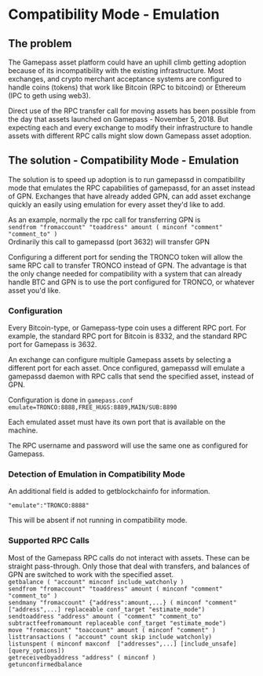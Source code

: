 # Compatibility Mode - Emulation

## The problem
The Gamepass asset platform could have an uphill climb getting adoption because of its incompatibility with the existing infrastructure.  Most exchanges, and crypto merchant acceptance systems are configured to handle coins (tokens) that work like Bitcoin (RPC to bitcoind) or Ethereum (IPC to geth using web3).

Direct use of the RPC transfer call for moving assets has been possible from the day that assets launched on Gamepass - November 5, 2018.  But expecting each and every exchange to modify their infrastructure to handle assets with different RPC calls might slow down Gamepass asset adoption.

## The solution - Compatibility Mode - Emulation
The solution is to speed up adoption is to run gamepassd in compatibility mode that emulates the RPC capabilities of gamepassd, for an asset instead of GPN.  Exchanges that have already added GPN, can add asset exchange quickly an easily using emulation for every asset they'd like to add.

As an example, normally the rpc call for transferring GPN is   
```sendfrom "fromaccount" "toaddress" amount ( minconf "comment" "comment_to" )```   
Ordinarily this call to gamepassd (port 3632) will transfer GPN

Configuring a different port for sending the TRONCO token will allow the same RPC call to transfer TRONCO instead of GPN.  The advantage is that the only change needed for compatibility with a system that can already handle BTC and GPN is to use the port configured for TRONCO, or whatever asset you'd like.

### Configuration
Every Bitcoin-type, or Gamepass-type coin uses a different RPC port.  For example, the standard RPC port for Bitcoin is 8332, and the standard RPC port for Gamepass is 3632.

An exchange can configure multiple Gamepass assets by selecting a different port for each asset.  Once configured, gamepassd will emulate a gamepassd daemon with RPC calls that send the specified asset, instead of GPN.

Configuration is done in ```gamepass.conf```  
```emulate=TRONCO:8888,FREE_HUGS:8889,MAIN/SUB:8890```

Each emulated asset must have its own port that is available on the machine.

The RPC username and password will use the same one as configured for Gamepass.

### Detection of Emulation in Compatibility Mode
An additional field is added to getblockchainfo for information.

```"emulate":"TRONCO:8888"```

This will be absent if not running in compatibility mode.

### Supported RPC Calls

Most of the Gamepass RPC calls do not interact with assets.  These can be straight pass-through.  Only those that deal with transfers, and balances of GPN are switched to work with the specified asset.  
```getbalance ( "account" minconf include_watchonly )```  
```sendfrom "fromaccount" "toaddress" amount ( minconf "comment" "comment_to" )```    
```sendmany "fromaccount" {"address":amount,...} ( minconf "comment" ["address",...] replaceable conf_target "estimate_mode")```  
```sendtoaddress "address" amount ( "comment" "comment_to" subtractfeefromamount replaceable conf_target "estimate_mode")```  
```move "fromaccount" "toaccount" amount ( minconf "comment" )```  
```listtransactions ( "account" count skip include_watchonly)```  
```listunspent ( minconf maxconf  ["addresses",...] [include_unsafe] [query_options])```  
```getreceivedbyaddress "address" ( minconf )```  
```getunconfirmedbalance```  
